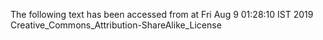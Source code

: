 The following text has been accessed from at Fri Aug 9 01:28:10 IST 2019
Creative_Commons_Attribution-ShareAlike_License
